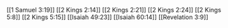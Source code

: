 [[1 Samuel 3:19]]
[[2 Kings 2:14]]
[[2 Kings 2:21]]
[[2 Kings 2:24]]
[[2 Kings 5:8]]
[[2 Kings 5:15]]
[[Isaiah 49:23]]
[[Isaiah 60:14]]
[[Revelation 3:9]]
